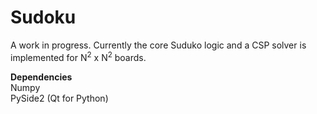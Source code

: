 # Sudoku

A work in progress. Currently the core Suduko logic and a CSP solver is implemented for N<sup>2</sup> x N<sup>2</sup> boards.

**Dependencies** <br>
Numpy <br>
PySide2 (Qt for Python)
